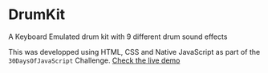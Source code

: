 # DrumKit
A Keyboard Emulated drum kit with 9 different drum sound effects

This was developped using HTML, CSS and Native JavaScript as part of the `30DaysOfJavaScript` Challenge.
[Check the live demo](https://drumkitjs.000webhostapp.com/)
